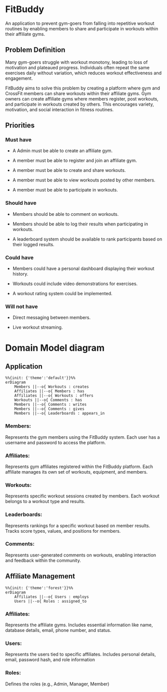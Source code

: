 # FitBuddy
 An application to prevent gym-goers from falling into repetitive workout routines by enabling members to share and participate in workouts within their affiliate gyms.

## Problem Definition
Many gym-goers struggle with workout monotony, leading to loss of motivation and plateaued progress. Individuals often repeat the same exercises daily without variation, which reduces workout effectiveness and engagement.

FitBuddy aims to solve this problem by creating a platform where gym and CrossFit members can share workouts within their affiliate gyms. Gym owners can create affiliate gyms where members register, post workouts, and participate in workouts created by others. This encourages variety, motivation, and social interaction in fitness routines.

## Priorities

### Must have
- A Admin must be able to create an affiliate gym.

- A member must be able to register and join an affiliate gym.

- A member must be able to create and share workouts.

- A member must be able to view workouts posted by other members.

- A member must be able to participate in workouts.

### Should have

- Members should be able to comment on workouts.

- Members should be able to log their results when participating in workouts.

- A leaderboard system should be available to rank participants based on their logged results.

### Could have
- Members could have a personal dashboard displaying their workout history.

- Workouts could include video demonstrations for exercises.

- A workout rating system could be implemented.

### Will not have
- Direct messaging between members.

- Live workout streaming.

# Domain Model diagram
## Application

```mermaid
%%{init: {'theme':'default'}}%%
erDiagram
    Members ||--o{ Workouts : creates
    Affiliates ||--o{ Members : has
    Affiliates ||--o{ Workouts : offers
    Workouts ||--o{ Comments : has
    Members ||--o{ Comments : writes
    Members ||--o{ Comments : gives
    Members ||--o{ Leaderboards : appears_in
```

### Members:
Represents the gym members using the FitBuddy system. Each user has a username and password to access the platform.

### Affiliates: 
Represents gym affiliates registered within the FitBuddy platform. Each affiliate manages its own set of workouts, equipment, and members.

### Workouts:
Represents specific workout sessions created by members. Each workout belongs to a workout type and results.

### Leaderboards:
Represents rankings for a specific workout based on member results. Tracks score types, values, and positions for members.

### Comments:
Represents user-generated comments on workouts, enabling interaction and feedback within the community.

## Affiliate Management

```mermaid
%%{init: {'theme':'forest'}}%%
erDiagram
    Affiliates ||--o{ Users : employs
    Users ||--o{ Roles : assigned_to
```

### Affiliates:
Represents the affiliate gyms.  Includes essential information like name, database details, email, phone number, and status.

### Users:
Represents the users tied to specific affiliates.  Includes personal details, email, password hash, and role information

### Roles:
Defines the roles (e.g., Admin, Manager, Member)

